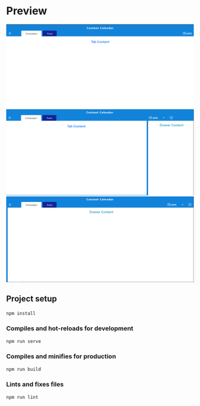 # Preview

![first image](preview/one.png)
![second image](preview/two.png)
![third image](preview/three.png)

## Project setup

```
npm install
```

### Compiles and hot-reloads for development

```
npm run serve
```

### Compiles and minifies for production

```
npm run build
```

### Lints and fixes files

```
npm run lint
```
